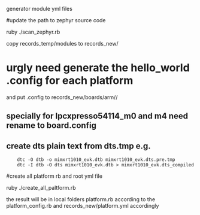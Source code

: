 generator module yml files

#update the path to zephyr source code

ruby ./scan_zephyr.rb

copy records_temp/modules to records_new/


# urgly need generate the hello_world .config for each platform
  and put .config to records_new/boards/arm/<platform>/

## specially for lpcxpresso54114_m0 and m4 need rename to board.config

## create dts plain text from dts.tmp e.g.
```
	dtc -O dtb -o mimxrt1010_evk.dtb mimxrt1010_evk.dts.pre.tmp
	dtc -I dtb -O dts mimxrt1010_evk.dtb > mimxrt1010_evk.dts_compiled
```


#create all platform rb and root yml file

ruby ./create_all_paltform.rb

the result will be in local folders platform.rb according to the platform_config.rb
and records_new/platform.yml accordingly

